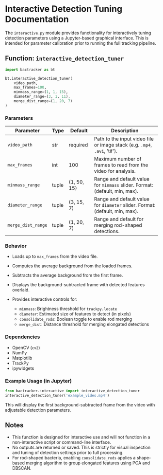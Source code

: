 # Interactive Detection Tuning Documentation

The `interactive.py` module provides functionality for interactively tuning detection parameters using a Jupyter-based graphical interface. This is intended for parameter calibration prior to running the full tracking pipeline.

## Function: `interactive_detection_tuner`

```python
import bactracker as bt

bt.interactive_detection_tuner(
    video_path,
    max_frames=100,
    minmass_range=(1, 1, 15),
    diameter_range=(3, 1, 11),
    merge_dist_range=(1, 20, 7)
)
```

### Parameters

| Parameter          | Type  | Default     | Description                                                                 |
| ------------------ | ----- | ----------- | --------------------------------------------------------------------------- |
| `video_path`       | str   | required    | Path to the input video file or image stack (e.g. `.mp4`, `.avi`, 'tif').   |
| `max_frames`       | int   | 100         | Maximum number of frames to read from the video for analysis.               |
| `minmass_range`    | tuple | (1, 50, 15) | Range and default value for `minmass` slider. Format: (default, min, max).  |
| `diameter_range`   | tuple | (3, 15, 7)  | Range and default value for `diameter` slider. Format: (default, min, max). |
| `merge_dist_range` | tuple | (1, 20, 7)  | Range and default for merging rod-shaped detections.                        |

### Behavior

* Loads up to `max_frames` from the video file.
* Computes the average background from the loaded frames.
* Subtracts the average background from the first frame.
* Displays the background-subtracted frame with detected features overlaid.
* Provides interactive controls for:

  * `minmass`: Brightness threshold for `trackpy.locate`
  * `diameter`: Estimated size of features to detect (in pixels)
  * `consolidate_rods`: Boolean toggle to enable rod merging
  * `merge_dist`: Distance threshold for merging elongated detections

### Dependencies

* OpenCV (`cv2`)
* NumPy
* Matplotlib
* TrackPy
* ipywidgets

### Example Usage (in Jupyter)

```python
from bactracker.interactive import interactive_detection_tuner
interactive_detection_tuner('example_video.mp4')
```

This will display the first background-subtracted frame from the video with adjustable detection parameters.

## Notes

* This function is designed for interactive use and will not function in a non-interactive script or command-line interface.
* No outputs are returned or saved. This is strictly for visual inspection and tuning of detection settings prior to full processing.
* For rod-shaped bacteria, enabling `consolidate_rods` applies a shape-based merging algorithm to group elongated features using PCA and DBSCAN.
